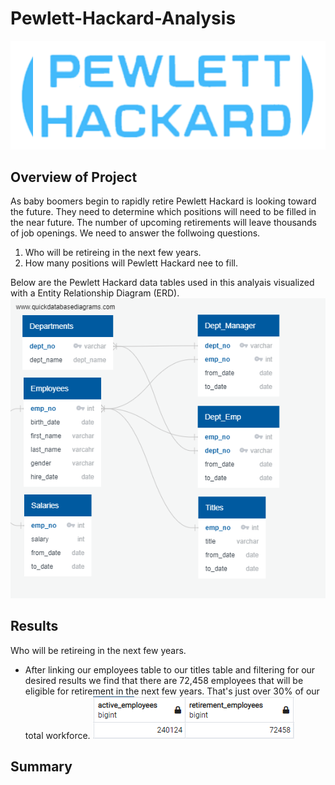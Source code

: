 # Pewlett-Hackard-Analysis
![](Images/ph_logo.png)
## Overview of Project
As baby boomers begin to rapidly retire Pewlett Hackard is looking toward the future. They need to determine which positions will need to be filled in the near future. The number of upcoming retirements will leave thousands of job openings. We need to answer the follwoing questions.
1. Who will be retireing in the next few years.
2. How many positions will Pewlett Hackard nee to fill. 

Below are the Pewlett Hackard data tables used in this analyais visualized with a Entity Relationship Diagram (ERD).
![](Images/EmployeeDB.png)
## Results

Who will be retireing in the next few years. 
- After linking our employees table to our titles table and filtering for our desired results we find that there are 72,458 employees that will be eligible for retirement in the next few years. That's just over 30% of our total workforce. 
![](Images/retire_to_total.png)
 


## Summary